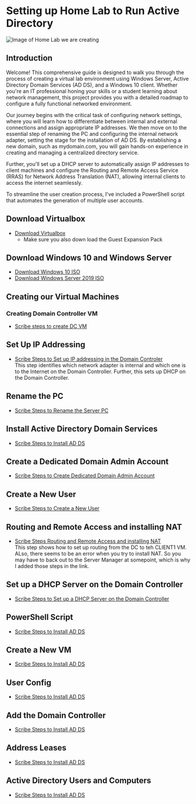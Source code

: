 # Setting up Home Lab to Run Active Directory
![Image of Home Lab we are creating](https://i.imgur.com/6B4ogTE.jpeg)
## Introduction
Welcome! This comprehensive guide is designed to walk you through the process of creating a virtual lab environment using Windows Server, Active Directory Domain Services (AD DS), and a Windows 10 client. Whether you're an IT professional honing your skills or a student learning about network management, this project provides you with a detailed roadmap to configure a fully functional networked environment.

Our journey begins with the critical task of configuring network settings, where you will learn how to differentiate between internal and external connections and assign appropriate IP addresses. We then move on to the essential step of renaming the PC and configuring the internal network adapter, setting the stage for the installation of AD DS. By establishing a new domain, such as mydomain.com, you will gain hands-on experience in creating and managing a centralized directory service.

Further, you'll set up a DHCP server to automatically assign IP addresses to client machines and configure the Routing and Remote Access Service (RRAS) for Network Address Translation (NAT), allowing internal clients to access the internet seamlessly.

To streamline the user creation process, I've included a PowerShell script that automates the generation of multiple user accounts.
## Download Virtualbox
- [Download Virtualbox](https://www.virtualbox.org/wiki/Downloads)
  -   Make sure you also down load the Guest Expansion Pack
## Download Windows 10 and Windows Server
- [Download Windows 10 ISO](https://www.microsoft.com/en-us/software-download/windows10)
- [Download Windows Server 2019 ISO](https://www.microsoft.com/en-us/software-download/windows10)
## Creating our Virtual Machines
### Creating Domain Controller VM
- [Scribe steps to create DC VM](https://scribehow.com/shared/Set_Up_Oracle_VM_VirtualBox_with_Windows_64-bit__onlI_SVqS3S19gA0_8Co7w)
## Set Up IP Addressing
- [Scribe Steps to Set up IP addressing in the Domain Controler](https://scribehow.com/shared/IP_Addressing__ae6PO3kATcqn08EPvLDepA)</br>
This step identifies which network adapter is internal and which one is to the Internet on the Domain Controller. Further, this sets up DHCP on the Domain Controller. 
## Rename the PC
- [Scribe Steps to Rename the Server PC](https://scribehow.com/shared/Rename_the_PC__ajy7-MPNT2erFbgOqeNqOg)</br>

## Install Active Directory Domain Services 
- [Scribe Steps to Install AD DS](https://scribehow.com/shared/Install_Active_Directory_Domain_Services__Nd42lC1tTkamlCkZswfHmQ)</br>

## Create a Dedicated Domain Admin Account
- [Scribe Steps to Create Dedicated Domain Admin Account](https://scribehow.com/shared/Created_Dedicated_Domain_Admin_Account__0mcNvFaZRsCrkct__7hZ7A)</br>
## Create a New User
- [Scribe Steps to Create a New User](https://scribehow.com/shared/Create_a_New_User__TG9A72tyTh2wZ7TANmF7uA)</br>
## Routing and Remote Access and installing NAT
- [Scribe Steps Routing and Remote Access and installing NAT](https://scribehow.com/shared/Routing_and_installing_NAT__CDw6SGi1Q--78iUwSUaPFw)</br>
This step shows how to set up routing from the DC to teh CLIENT1 VM. ALso, there seems to be an error when you try to install NAT. So you may have to back out to the Server Manager at somepoint, which is why I added those steps in the link.

## Set up a DHCP Server on the Domain Controller
- [Scribe Steps to Set up a DHCP Server on the Domain Controller](https://scribehow.com/shared/Set_Up_DHCP_on_Domain_Controller__VDLK0ocpTwqVpRSTKMJCGg)</br>
## PowerShell Script
- [Scribe Steps to Install AD DS](https://scribehow.com/shared/Install_Active_Directory_Domain_Services__Nd42lC1tTkamlCkZswfHmQ)</br>
## Create a New VM
- [Scribe Steps to Install AD DS](https://scribehow.com/shared/Install_Active_Directory_Domain_Services__Nd42lC1tTkamlCkZswfHmQ)</br>
## User Config
- [Scribe Steps to Install AD DS](https://scribehow.com/shared/Install_Active_Directory_Domain_Services__Nd42lC1tTkamlCkZswfHmQ)</br>
## Add the Domain Controller
- [Scribe Steps to Install AD DS](https://scribehow.com/shared/Install_Active_Directory_Domain_Services__Nd42lC1tTkamlCkZswfHmQ)</br>
## Address Leases
- [Scribe Steps to Install AD DS](https://scribehow.com/shared/Install_Active_Directory_Domain_Services__Nd42lC1tTkamlCkZswfHmQ)</br>
## Active Directory Users and Computers
- [Scribe Steps to Install AD DS](https://scribehow.com/shared/Install_Active_Directory_Domain_Services__Nd42lC1tTkamlCkZswfHmQ)</br>
